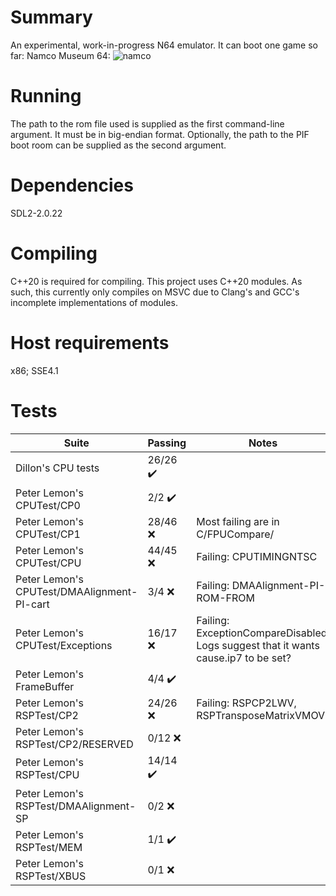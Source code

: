 # Summary
An experimental, work-in-progress N64 emulator. It can boot one game so far: Namco Museum 64:
![namco](https://thumbs2.imgbox.com/e1/e7/jorsCBuA_t.png)

# Running
The path to the rom file used is supplied as the first command-line argument. It must be in big-endian format. Optionally, the path to the PIF boot room can be supplied as the second argument.

# Dependencies
SDL2-2.0.22

# Compiling
C++20 is required for compiling. This project uses C++20 modules. As such, this currently only compiles on MSVC due to Clang's and GCC's incomplete implementations of modules.

# Host requirements
x86; SSE4.1

# Tests
| Suite | Passing | Notes |
| ----- | ------- | ----- |
| Dillon's CPU tests | 26/26 :heavy_check_mark: | |
| Peter Lemon's CPUTest/CP0 | 2/2 :heavy_check_mark: | |
| Peter Lemon's CPUTest/CP1 | 28/46 :x: | Most failing are in C/FPUCompare/ |
| Peter Lemon's CPUTest/CPU | 44/45 :x: | Failing: CPUTIMINGNTSC |
| Peter Lemon's CPUTest/DMAAlignment-PI-cart | 3/4 :x: | Failing: DMAAlignment-PI-ROM-FROM |
| Peter Lemon's CPUTest/Exceptions | 16/17 :x: | Failing: ExceptionCompareDisabled. Logs suggest that it wants cause.ip7 to be set? |
| Peter Lemon's FrameBuffer | 4/4 :heavy_check_mark: | |
| Peter Lemon's RSPTest/CP2 | 24/26 :x: | Failing: RSPCP2LWV, RSPTransposeMatrixVMOV |
| Peter Lemon's RSPTest/CP2/RESERVED | 0/12 :x: | |
| Peter Lemon's RSPTest/CPU | 14/14 :heavy_check_mark: | |
| Peter Lemon's RSPTest/DMAAlignment-SP | 0/2 :x: | |
| Peter Lemon's RSPTest/MEM | 1/1 :heavy_check_mark: | |
| Peter Lemon's RSPTest/XBUS | 0/1 :x: | |

